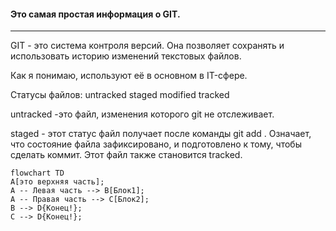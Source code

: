 #### Это самая простая информация о GIT.
---
GIT - это система контроля версий. Она позволяет сохранять и использовать историю изменений текстовых файлов.

Как я понимаю, используют её в основном в IT-сфере.

Статусы файлов:
untracked
staged
modified
tracked

untracked -это файл, изменения которого git не отслеживает.

staged - этот статус файл получает после команды git add <file>. Означает, что состояние файла зафиксировано, и подготовлено к тому, чтобы сделать коммит. Этот файл также становится tracked.


```mermaid
flowchart TD
A[это верхняя часть];
A -- Левая часть --> B[Блок1];
A -- Правая часть --> C[Блок2];
B --> D{Конец!};
C --> D{Конец!};
```
